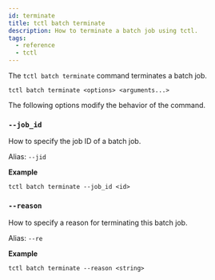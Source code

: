 ```yaml
---
id: terminate
title: tctl batch terminate
description: How to terminate a batch job using tctl.
tags:
  - reference
  - tctl
---
```


The `tctl batch terminate` command terminates a batch job.

`tctl batch terminate <options> <arguments...>`

The following options modify the behavior of the command.

### `--job_id`

How to specify the job ID of a batch job.

Alias: `--jid`

**Example**

```
tctl batch terminate --job_id <id>
```

### `--reason`

How to specify a reason for terminating this batch job.

Alias: `--re`

**Example**

```
tctl batch terminate --reason <string>
```
